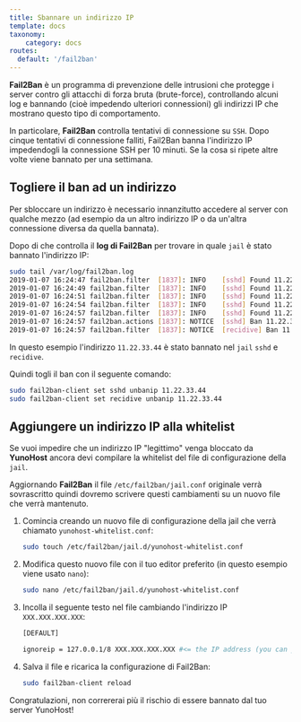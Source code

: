 ```yaml
---
title: Sbannare un indirizzo IP
template: docs
taxonomy:
    category: docs
routes:
  default: '/fail2ban'
---
```


**Fail2Ban** è un programma di prevenzione delle intrusioni che protegge i server contro gli attacchi di forza bruta (brute-force), controllando alcuni log e bannando (cioè impedendo ulteriori connessioni) gli indirizzi IP che mostrano questo tipo di comportamento.

In particolare, **Fail2Ban** controlla tentativi di connessione su `SSH`. Dopo cinque tentativi di connessione falliti, Fail2Ban banna l'indirizzo IP impedendogli la connessione SSH per 10 minuti. Se la cosa si ripete altre volte viene bannato per una settimana.

## Togliere il ban ad un indirizzo

Per sbloccare un indirizzo è necessario innanzitutto accedere al server con qualche mezzo (ad esempio da un altro indirizzo IP o da un'altra connessione diversa da quella bannata).

Dopo di che controlla il **log di Fail2Ban** per trovare in quale `jail` è stato bannato l'indirizzo IP:

```bash
sudo tail /var/log/fail2ban.log
2019-01-07 16:24:47 fail2ban.filter  [1837]: INFO    [sshd] Found 11.22.33.44
2019-01-07 16:24:49 fail2ban.filter  [1837]: INFO    [sshd] Found 11.22.33.44
2019-01-07 16:24:51 fail2ban.filter  [1837]: INFO    [sshd] Found 11.22.33.44
2019-01-07 16:24:54 fail2ban.filter  [1837]: INFO    [sshd] Found 11.22.33.44
2019-01-07 16:24:57 fail2ban.filter  [1837]: INFO    [sshd] Found 11.22.33.44
2019-01-07 16:24:57 fail2ban.actions [1837]: NOTICE  [sshd] Ban 11.22.33.44
2019-01-07 16:24:57 fail2ban.filter  [1837]: NOTICE  [recidive] Ban 11.22.33.44
```

In questo esempio l'indirizzo `11.22.33.44` è stato bannato nel `jail` `sshd` e `recidive`.

Quindi togli il ban con il seguente comando:

```bash
sudo fail2ban-client set sshd unbanip 11.22.33.44
sudo fail2ban-client set recidive unbanip 11.22.33.44
```

## Aggiungere un indirizzo IP alla whitelist

Se vuoi impedire che un indirizzo IP "legittimo" venga bloccato da **YunoHost** ancora devi compilare la whitelist del file di configurazione della `jail`.

Aggiornando **Fail2Ban** il file `/etc/fail2ban/jail.conf` originale verrà sovrascritto quindi dovremo scrivere questi cambiamenti su un nuovo file che verrà mantenuto.

1. Comincia creando un nuovo file di configurazione della jail che verrà chiamato `yunohost-whitelist.conf`:

    ```bash
    sudo touch /etc/fail2ban/jail.d/yunohost-whitelist.conf
    ```

2. Modifica questo nuovo file con il tuo editor preferito (in questo esempio viene usato `nano`):

    ```bash
    sudo nano /etc/fail2ban/jail.d/yunohost-whitelist.conf
    ```

3. Incolla il seguente testo nel file cambiando l'indirizzo IP `XXX.XXX.XXX.XXX`:

    ```bash
    [DEFAULT]

    ignoreip = 127.0.0.1/8 XXX.XXX.XXX.XXX #<= the IP address (you can put more than one, separated by a space) that you want to whitelist
    ```

4. Salva il file e ricarica la configurazione di Fail2Ban:

    ```bash
    sudo fail2ban-client reload
    ```

Congratulazioni, non corrererai più il rischio di essere bannato dal tuo server YunoHost!

